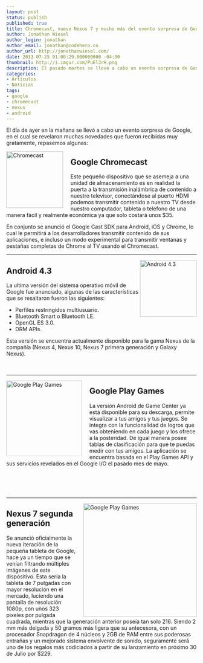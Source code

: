 ```yaml
---
layout: post
status: publish
published: true
title: Chromecast, nuevo Nexus 7 y mucho más del evento sorpresa de Google
author: Jonathan Wiesel
author_login: jonathan
author_email: jonathan@codehero.co
author_url: http://jonathanwiesel.com/
date: 2013-07-25 01:00:29.000000000 -04:30
thumbnail: http://i.imgur.com/PuEl3rH.png
description: El pasado martes se llevó a cabo un evento sorpresa de Google, en el cual se desvelaron muchas novedades que fueron recibidas gratamente, repasemos algunas
categories:
- Artículos
- Notícias
tags:
- google
- chromecast
- nexus
- android
---
```

<p>El día de ayer en la mañana se llevó a cabo un evento sorpresa de Google, en el cual se revelaron muchas novedades que fueron recibidas muy gratamente, repasemos algunas:</p>

<p><img src="http://cl.ly/image/1t0a22283W09/chromecast.png" alt="Chromecast" style="width: 150px; float: left; margin-right: 20px;" /></p>

<h2>Google Chromecast</h2>

<p>Este pequeño dispositivo que se asemeja a una unidad de almacenamiento es en realidad la puerta a la transmisión inalámbrica de contenido a nuestro televisor, conectándose al puerto HDMI podemos transmitir contenido a nuestro TV desde nuestro computador, tableta o teléfono de una manera fácil y realmente económica ya que solo costará unos $35.</p>

<p>En conjunto se anunció el Google Cast SDK para Android, iOS y Chrome, lo cual le permitirá a los desarrolladores transmitir contenido de sus aplicaciones, e incluso un modo experimental para transmitir ventanas y pestañas completas de Chrome al TV usando el Chromecast. </br></p>

<hr />

<p><img src="http://cl.ly/image/1c102r2M0b2s/android_jelly-bean.jpg" alt="Android 4.3" style="width: 150px; float: right;" /></p>

<h2>Android 4.3</h2>

<p>La ultima versión del sistema operativo móvil de Google fue anunciado, algunas de las características que se resaltaron fueron las siguientes:</p>

<ul>
<li>Perfiles restringidos multiusuario.</li>
<li>Bluetooth Smart o Bluetooth LE.</li>
<li>OpenGL ES 3.0.</li>
<li>DRM APIs.</li>
</ul>

<p>Esta versión se encuentra actualmente disponible para la gama Nexus de la compañía (Nexus 4, Nexus 10, Nexus 7 primera generación y Galaxy Nexus). </br> </br> </br></p>

<hr />

<p><img src="http://cl.ly/image/11200u0U1H1U/bcb77bd54e9aa1d933b0dfb1fcf5846e.png" alt="Google Play Games" style="width: 200px; float: left; margin-right: 20px;" /></p>

<h2>Google Play Games</h2>

<p>La versión Android de Game Center ya está disponible para su descarga, permite visualizar a tus amigos y tus juegos. Se integra con la funcionalidad de logros que vas obteniendo en cada juego y los ofrece a la posteridad. De igual manera posee tablas de clasificación para que te puedas medir con tus amigos. La aplicación se encuentra basada en el Play Games API y sus servicios revelados en el Google I/O el pasado mes de mayo. </br> </br> </br> </br> </br></p>

<hr />

<p><img src="http://cl.ly/image/0F34050M471m/main-1-google-new-nexus-7-2.jpg" alt="Google Play Games" style="width: 300px; float: right; margin-left: 20px;" /></p>

<h2>Nexus 7 segunda generación</h2>

<p>Se anunció oficialmente la nueva iteración de la pequeña tableta de Google, hace ya un tiempo que se venían filtrando múltiples imágenes de este dispositivo. Esta sería la tableta de 7 pulgadas con mayor resolución en el mercado, luciendo una pantalla de resolución 1080p, con unos 323 pixeles por pulgada cuadrada, mientras que la generación anterior poseía tan solo 216. Siendo 2 mm más delgada y 50 gramos más ligera que su antecesora, con un procesador Snapdragon de 4 núcleos y 2GB de RAM entre sus poderosas entrañas y un mejorado sistema envolvente de sonido, seguramente será uno de los regalos más codiciados a partir de su lanzamiento en próximo 30 de Julio por $229.</p>
